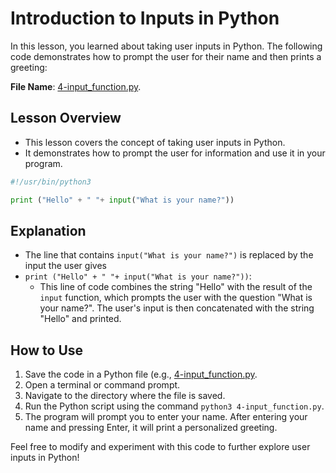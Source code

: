 # Introduction to Inputs in Python

In this lesson, you learned about taking user inputs in Python. The following code demonstrates how to prompt the user for their name and then prints a greeting:

**File Name**: [4-input_function.py](https://github.com/hunterxcobby/Python-Projects/blob/main/lessons/exercises/4-input_function.py).

## Lesson Overview

- This lesson covers the concept of taking user inputs in Python.
- It demonstrates how to prompt the user for information and use it in your program.

```python
#!/usr/bin/python3

print ("Hello" + " "+ input("What is your name?"))
```

## Explanation
- The line that contains `input("What is your name?")` is replaced by the input the user gives
- `print ("Hello" + " "+ input("What is your name?"))`:
   - This line of code combines the string "Hello" with the result of the `input` function, which prompts the user with the question "What is your name?". The user's input is then concatenated with the string "Hello" and printed.

## How to Use

1. Save the code in a Python file (e.g., [4-input_function.py](https://github.com/hunterxcobby/Python-Projects/blob/main/lessons/exercises/4-input_function.py).
2. Open a terminal or command prompt.
3. Navigate to the directory where the file is saved.
4. Run the Python script using the command `python3 4-input_function.py`.
5. The program will prompt you to enter your name. After entering your name and pressing Enter, it will print a personalized greeting.

Feel free to modify and experiment with this code to further explore user inputs in Python!
